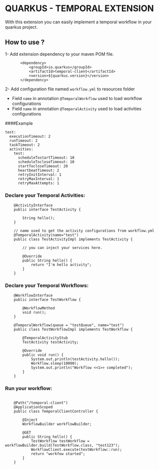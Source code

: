 # QUARKUS - TEMPORAL EXTENSION

With this extension you can easily implement a temporal workflow in your quarkus project.

## How to use ?

1- Add extension dependency to your maven POM file.
 ```aidl
        <dependency>
            <groupId>io.quarkus</groupId>
            <artifactId>temporal-client</artifactId>
            <version>${quarkus.version}</version>
        </dependency>
```

2- Add configuration file named `workflow.yml` to resources folder
* Field `name` in annotation `@TemporalWorkflow` used to load workflow configurations 
* Field `name` in annotation `@TemporalActivity` used to load activities configurations

####Example
```aidl
test:
  executionTimeout: 2
  runTimeout: 2
  taskTimeout: 2
  activities:
    test:
      scheduleTostartTimeout: 10
      scheduleTocloseTimeout: 10
      startTocloseTimeout: 20
      heartbeatTimeout: 2
      retryInitInterval: 1
      retryMaxInterval: 1
      retryMaxAttempts: 1
```

### Declare your Temporal Activities:

```aidl
    @ActivityInterface
    public interface TestActivity {
    
        String hello();
    }
```

```aidl
    // name used to get the activity configurations from workflow.yml
    @TemporalActivity(name="test")
    public class TestActivityImpl implements TestActivity {
    
        // you can inject your services here.
 
        @Override
        public String hello() {
            return "I'm hello activity";
        }
    }
```

### Declare your Temporal Workflows:
```aidl
    @WorkflowInterface
    public interface TestWorkflow {
    
        @WorkflowMethod
        void run();
    }
```

```aidl
    @TemporalWorkflow(queue = "testQueue", name="test")
    public class TestWorkflowImpl implements TestWorkflow {
    
        @TemporalActivityStub
        TestActivity testActivity;
    
        @Override
        public void run() {
            System.out.println(testActivity.hello());
            Workflow.sleep(10000);
            System.out.println("Workflow <<1>> completed");
        }
    }
```

### Run your workflow:

```aidl

    @Path("/temporal-client")
    @ApplicationScoped
    public class TemporalClientController {
    
        @Inject
        WorkflowBuilder workflowBuilder;
    
        @GET
        public String hello() {
            TestWorkflow testWorkflow = workflowBuilder.build(TestWorkflow.class, "test123");
            WorkflowClient.execute(testWorkflow::run);
            return "workfow started";
        }
    }

```
